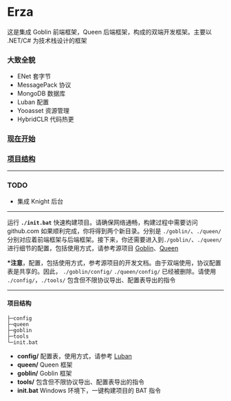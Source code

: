 # Erza

这是集成 Goblin 前端框架，Queen 后端框架，构成的双端开发框架。主要以 .NET/C# 为技术栈设计的框架

### 大致全貌

- ENet 套字节
- MessagePack 协议
- MongoDB 数据库
- Luban 配置
- Yooasset 资源管理
- HybridCLR 代码热更

### [现在开始](#qstart)

### [项目结构](#projectdire)

---

### TODO

- 集成 Knight 后台

---


  运行 **`./init.bat`** 快速构建项目。请确保网络通畅，构建过程中需要访问 github.com 如果顺利完成，你将得到两个新目录。分别是 `./goblin/`、`./queen/` 分别对应着前端框架与后端框架。接下来，你还需要进入到`./goblin/`、`./queen/` 进行细节的配置，包括使用方式，请参考源项目 [Goblin](https://github.com/wantdabo/goblin)、[Queen](https://github.com/wantdabo/goblin)

  **\*注意**，配置，包括使用方式，参考源项目的开发文档。由于双端使用，协议配置表是共享的。因此， `./goblin/config/` `./queen/config/` 已经被删除。请使用  `./config/`，`./tools/` 包含但不限协议导出、配置表导出的指令

---

#### <span id="projectdire">项目结构</span>

```text
├─config
├─queen
├─goblin
├─tools
└─init.bat
```

- **config/** 配置表，使用方式，请参考 [Luban](https://github.com/focus-creative-games/luban)
- **queen/** Queen 框架
- **goblin/** Goblin 框架
- **tools/** 包含但不限协议导出、配置表导出的指令
- **init.bat** Windows 环境下，一键构建项目的 BAT 指令
